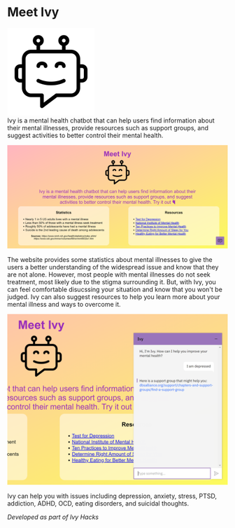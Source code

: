 # Meet Ivy
![Logo](https://github.com/AmyWeitzman/IvyHacks/blob/main/chatbot_icon.png?raw=true) <br>
Ivy is a mental health chatbot that can help users find information about their mental illnesses, provide resources such as support groups, and suggest activities to better control their mental health.

![Screenshot1](https://github.com/AmyWeitzman/IvyHacks/blob/main/screenshot1.PNG?raw=true) <br>

The website provides some statistics about mental illnesses to give the users a better understanding of the widespread issue and know that they are not alone. However, most people with mental illnesses do not seek treatment, most likely due to the stigma surrounding it. But, with Ivy, you can feel comfortable disucssing your situation and know that you won't be judged. Ivy can also suggest resources to help you learn more about your mental illness and ways to overcome it.

![Screenshot2](https://github.com/AmyWeitzman/IvyHacks/blob/main/screenshot2.PNG?raw=true) <br>

Ivy can help you with issues including depression, anxiety, stress, PTSD, addiction, ADHD, OCD, eating disorders, and suicidal thoughts.

_Developed as part of Ivy Hacks_





